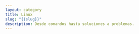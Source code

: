 ```yaml
---
layout: category
title: Linux
slug: "{{slug}}"
description: Desde comandos hasta soluciones a problemas.
---
```

